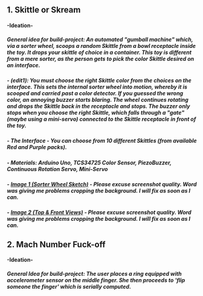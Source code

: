 ## 1. Skittle or Skream

#### -Ideation-
##### General idea for build-project: An automated "gumball machine" which, via a sorter wheel, scoops a random Skittle from a bowl receptacle inside the toy. It drops your skittle of choice in a container. This toy is different from a mere sorter, as the person gets to pick the color Skittle desired on an interface.  
##### - (edit1): You must choose the right Skittle color from the choices on the interface. This sets the internal sorter wheel into motion, whereby it is scooped and carried past a color detector. If you guessed the wrong color, an annoying buzzer starts blaring. The wheel continues rotating and drops the Skittle back in the receptacle and stops. The buzzer only stops when you choose the right Skittle, which falls through a "gate" (maybe using a mini-servo) connected to the Skittle receptacle in front of the toy.
##### - The Interface - You can choose from 10 different Skittles (from available Red and Purple packs).       

##### - Materials: Arduino Uno, TCS34725 Color Sensor, PiezoBuzzer, Continuous Rotation Servo, Mini-Servo

##### - <a href="https://github.com/AlVicente/physicalcomputing/blob/master/Homework/Week6%20-%20Midterm/Skittle%20or%20Skream%20pg%201.png">Image 1 (Sorter Wheel Sketch)</a> - Please excuse screenshot quality. Word was giving me problems cropping the background. I will fix as soon as I can.
##### - <a href="https://github.com/AlVicente/physicalcomputing/blob/master/Homework/Week6%20-%20Midterm/Skittle%20or%20Skream%20pg%202.png">Image 2 (Top & Front Views)</a> - Please excuse screenshot quality. Word was giving me problems cropping the background. I will fix as soon as I can.

## 2. Mach Number Fuck-off

#### -Ideation-
##### General Idea for build-project: The user places a ring equipped with accelerometer sensor on the middle finger. She then proceeds to 'flip someone the finger' which is serially computed.  
